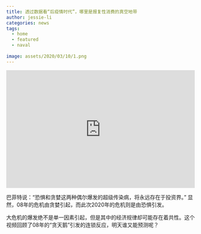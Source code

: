```yaml
---
title: 透过数据看“后疫情时代”，哪里是报复性消费的真空地带
author: jessie-li
categories: news
tags:
  - home
  - featured
  - naval
 
image: assets/2020/03/10/1.png
---
```



<iframe width="100%" height="315" src="https://www.youtube.com/embed/sgOUM8GF25w" frameborder="0" allow="accelerometer; autoplay; encrypted-media; gyroscope; picture-in-picture" allowfullscreen></iframe>


巴菲特说：“恐惧和贪婪这两种偶尔爆发的超级传染病，将永远存在于投资界。” 显然，08年的危机由贪婪引起，而此次2020年的危机则是由恐惧引发。

大危机的爆发绝不是单一因素引起，但是其中的经济规律却可能存在着共性。这个视频回顾了08年的“贪天鹅”引发的连锁反应，明天谁又能预测呢？